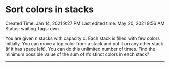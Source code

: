 # Sort colors in stacks

Created Time: Jan 14, 2021 9:27 PM
Last edited time: May 20, 2021 9:56 AM
Status: waiting
Tags: own

You are given n stacks with capacity c. Each stack is filled with few colors initially. You can move a top color from a stack and put it on any other stack (if it has space left). You can do this unlimited number of times. Find the minimum possible value of the sum of #distinct colors in each stack?

---
